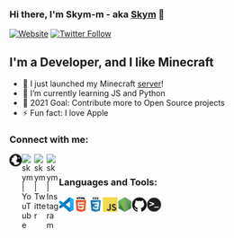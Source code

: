 ### Hi there, I'm Skym-m - aka [Skym][website] 👋 

[![Website](https://img.shields.io/website?label=skym-website&style=for-the-badge&url=https%3A%2F%2Fskym-website.glitch.me)](https://skym-website.glitch.me)
[![Twitter Follow](https://img.shields.io/twitter/follow/Skym_MC?color=1DA1F2&logo=twitter&style=for-the-badge)](https://twitter.com/intent/follow?original_referer=https%3A%2F%2Fgithub.com%2FSkym_MC&screen_name=Skym_MC)

## I'm a Developer, and I like Minecraft

- 🔭 I just launched my Minecraft [server][server]!
- 🌱 I’m currently learning JS and Python
- 🥅 2021 Goal: Contribute more to Open Source projects
- ⚡ Fun fact: I love Apple

### Connect with me:

[<img align="left" alt="skym website" width="22px" src="https://raw.githubusercontent.com/iconic/open-iconic/master/svg/globe.svg" />][website]
[<img align="left" alt="skym | YouTube" width="22px" src="https://cdn.jsdelivr.net/npm/simple-icons@v3/icons/youtube.svg" />][youtube]
[<img align="left" alt="skym | Twitter" width="22px" src="https://cdn.jsdelivr.net/npm/simple-icons@v3/icons/twitter.svg" />][twitter]
[<img align="left" alt="skym | Instagram" width="22px" src="https://cdn.jsdelivr.net/npm/simple-icons@v3/icons/instagram.svg" />][instagram]

<br />

### Languages and Tools:

<img align="left" alt="Visual Studio Code" width="26px" src="https://raw.githubusercontent.com/github/explore/80688e429a7d4ef2fca1e82350fe8e3517d3494d/topics/visual-studio-code/visual-studio-code.png" />
<img align="left" alt="HTML5" width="26px" src="https://raw.githubusercontent.com/github/explore/80688e429a7d4ef2fca1e82350fe8e3517d3494d/topics/html/html.png" />
<img align="left" alt="CSS3" width="26px" src="https://raw.githubusercontent.com/github/explore/80688e429a7d4ef2fca1e82350fe8e3517d3494d/topics/css/css.png" />
<img align="left" alt="JavaScript" width="26px" src="https://raw.githubusercontent.com/github/explore/80688e429a7d4ef2fca1e82350fe8e3517d3494d/topics/javascript/javascript.png" />
<img align="left" alt="Node.js" width="26px" src="https://raw.githubusercontent.com/github/explore/80688e429a7d4ef2fca1e82350fe8e3517d3494d/topics/nodejs/nodejs.png" />
<img align="left" alt="GitHub" width="26px" src="https://raw.githubusercontent.com/github/explore/78df643247d429f6cc873026c0622819ad797942/topics/github/github.png" />
<img align="left" alt="Terminal" width="26px" src="https://raw.githubusercontent.com/github/explore/80688e429a7d4ef2fca1e82350fe8e3517d3494d/topics/terminal/terminal.png" />

<br />
<br />

[website]: https://skym-website.glitch.me
[server]: http://envisiearth-mc.com
[twitter]: https://twitter.com/Skym_MC
[youtube]: https://www.youtube.com/channel/UCP7khIEKy1x4PaY61fV_qbw
[instagram]: https://instagram.com/Skym_MC
